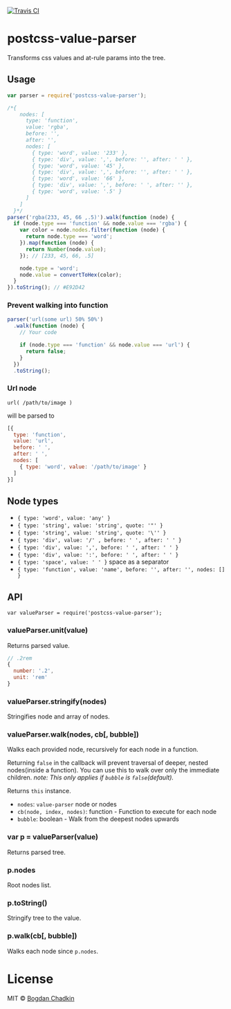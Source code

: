 [![Travis CI](https://travis-ci.org/TrySound/postcss-value-parser.svg)](https://travis-ci.org/TrySound/postcss-value-parser)

# postcss-value-parser

Transforms css values and at-rule params into the tree.

## Usage

```js
var parser = require('postcss-value-parser');

/*{
    nodes: [
      type: 'function',
      value: 'rgba',
      before: '',
      after: '',
      nodes: [
        { type: 'word', value: '233' },
        { type: 'div', value: ',', before: '', after: ' ' },
        { type: 'word', value: '45' },
        { type: 'div', value: ',', before: '', after: ' ' },
        { type: 'word', value: '66' },
        { type: 'div', value: ',', before: ' ', after: '' },
        { type: 'word', value: '.5' }
      ]
    ]
  }*/
parser('rgba(233, 45, 66 ,.5)').walk(function (node) {
  if (node.type === 'function' && node.value === 'rgba') {
    var color = node.nodes.filter(function (node) {
      return node.type === 'word';
    }).map(function (node) {
      return Number(node.value);
    }); // [233, 45, 66, .5]

    node.type = 'word';
    node.value = convertToHex(color);
  }
}).toString(); // #E92D42
```

### Prevent walking into function

```js
parser('url(some url) 50% 50%')
  .walk(function (node) {
    // Your code

    if (node.type === 'function' && node.value === 'url') {
      return false;
    }
  })
  .toString();
```

### Url node

```
url( /path/to/image )
```

will be parsed to

```js
[{
  type: 'function',
  value: 'url',
  before: ' ',
  after: ' ',
  nodes: [
    { type: 'word', value: '/path/to/image' }
  ]
}]
```

## Node types

- `{ type: 'word', value: 'any' }`
- `{ type: 'string', value: 'string', quote: '"' }`
- `{ type: 'string', value: 'string', quote: '\'' }`
- `{ type: 'div', value: '/' , before: ' ', after: ' ' }`
- `{ type: 'div', value: ',', before: ' ', after: ' ' }`
- `{ type: 'div', value: ':', before: ' ', after: ' ' }`
- `{ type: 'space', value: ' ' }` space as a separator
- `{ type: 'function', value: 'name', before: '', after: '', nodes: [] }`

## API

```
var valueParser = require('postcss-value-parser');
```

### valueParser.unit(value)

Returns parsed value.

```js
// .2rem
{
  number: '.2',
  unit: 'rem'
}
```

### valueParser.stringify(nodes)

Stringifies node and array of nodes.

### valueParser.walk(nodes, cb[, bubble])

Walks each provided node, recursively for each node in a function.

Returning `false` in the callback will prevent traversal of deeper, nested nodes(inside a function). You can use this to walk over only the immediate children. *note: This only applies if `bubble` is `false`(default).*

Returns `this` instance.

- `nodes`: `value-parser` node or nodes
- `cb(node, index, nodes)`: function - Function to execute for each node
- `bubble`: boolean - Walk from the deepest nodes upwards

### var p = valueParser(value)

Returns parsed tree.

### p.nodes

Root nodes list.

### p.toString()

Stringify tree to the value.

### p.walk(cb[, bubble])

Walks each node since `p.nodes`.

# License

MIT © [Bogdan Chadkin](mailto:trysound@yandex.ru)
